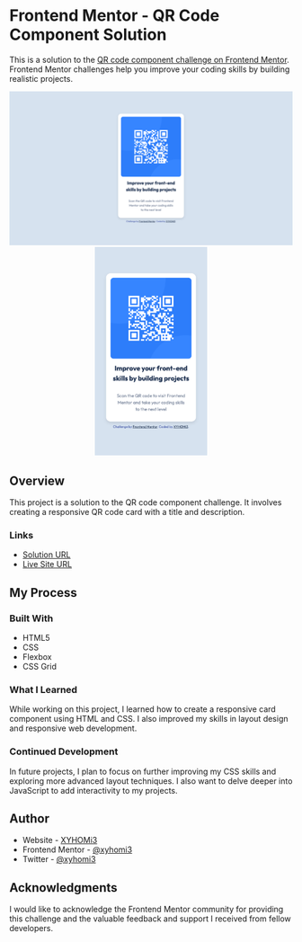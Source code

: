 # Frontend Mentor - QR Code Component Solution

This is a solution to the [QR code component challenge on Frontend Mentor](https://www.frontendmentor.io/challenges/qr-code-component-iux_sIO_H). Frontend Mentor challenges help you improve your coding skills by building realistic projects.

<div align="center">
  <img src="./images/Desktop.png" alt="Screenshot Desktop" width="682.5" />
  <img src="./images/Mobile.png" alt="Screenshot Mobile" width="200" />
</div>

## Overview

This project is a solution to the QR code component challenge. It involves creating a responsive QR code card with a title and description.

### Links

- [Solution URL](https://www.frontendmentor.io/solutions/responsive-qr-code-card-using-html-and-css-grid-81ldR3S896) 
- [Live Site URL](https://xyhomi3.github.io/qr-code-component)

## My Process

### Built With

- HTML5
- CSS
- Flexbox
- CSS Grid

### What I Learned

While working on this project, I learned how to create a responsive card component using HTML and CSS. I also improved my skills in layout design and responsive web development.

### Continued Development

In future projects, I plan to focus on further improving my CSS skills and exploring more advanced layout techniques. I also want to delve deeper into JavaScript to add interactivity to my projects.

## Author

- Website - [XYHOMi3](https://xyhomi3.github.io/)
- Frontend Mentor - [@xyhomi3](https://www.frontendmentor.io/profile/xyhomi3)
- Twitter - [@xyhomi3](https://www.twitter.com/xyhomi3)

## Acknowledgments

I would like to acknowledge the Frontend Mentor community for providing this challenge and the valuable feedback and support I received from fellow developers.
